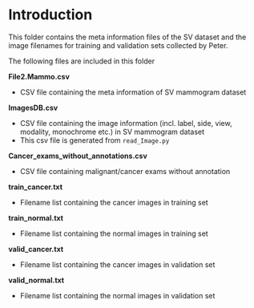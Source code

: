 # Introduction

This folder contains the meta information files of the SV dataset and the image filenames for training and validation sets collected by Peter.

The following files are included in this folder

**File2.Mammo.csv**
* CSV file containing the meta information of SV mammogram dataset

**ImagesDB.csv**
* CSV file containing the image information (incl. label, side, view, modality, monochrome etc.) in SV mammogram dataset
* This csv file is generated from ```read_Image.py```

**Cancer_exams_without_annotations.csv**
* CSV file containing malignant/cancer exams without annotation

**train_cancer.txt**
* Filename list containing the cancer images in training set

**train_normal.txt**
* Filename list containing the normal images in training set

**valid_cancer.txt**
* Filename list containing the cancer images in validation set

**valid_normal.txt**
* Filename list containing the normal images in validation set
